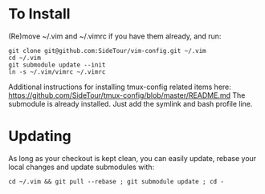 # To Install

(Re)move ~/.vim and ~/.vimrc if you have them already, and run:

    git clone git@github.com:SideTour/vim-config.git ~/.vim
    cd ~/.vim
    git submodule update --init
    ln -s ~/.vim/vimrc ~/.vimrc
    
Additional instructions for installing tmux-config related items here: https://github.com/SideTour/tmux-config/blob/master/README.md
The submodule is already installed. Just add the symlink and bash profile line.

# Updating

As long as your checkout is kept clean, you can easily update, rebase your local changes and update submodules with:

    cd ~/.vim && git pull --rebase ; git submodule update ; cd -